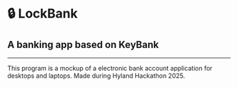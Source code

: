 # :lock: LockBank
## A banking app based on KeyBank
___
This program is a mockup of a electronic bank account application for desktops and laptops. Made during Hyland Hackathon 2025.
